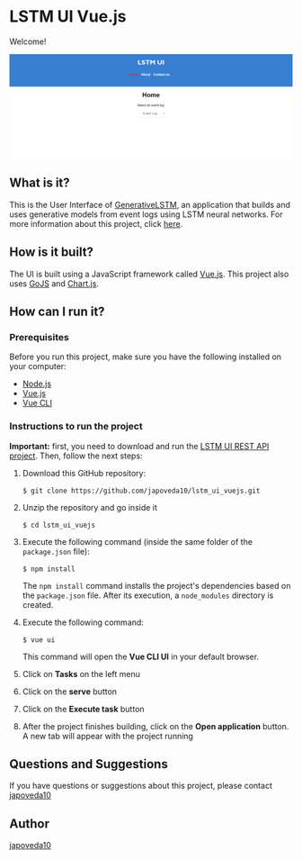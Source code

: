 # LSTM UI Vue.js

Welcome!

![LSTM Proposed Approach UI Main Page](https://raw.githubusercontent.com/japoveda10/lstm_ui_vuejs/master/IMAGE.png)

## What is it?

This is the User Interface of [GenerativeLSTM](https://github.com/AdaptiveBProcess/GenerativeLSTM), an application that builds and uses generative models from event logs using LSTM neural networks. For more information about this project, click [here](https://link.springer.com/chapter/10.1007/978-3-030-26619-6_19).

## How is it built?

The UI is built using a JavaScript framework called [Vue.js](https://vuejs.org). This project also uses [GoJS](https://gojs.net/latest/index.html) and [Chart.js](https://www.chartjs.org).

## How can I run it?

### Prerequisites

Before you run this project, make sure you have the following installed on your computer:

- [Node.js](https://nodejs.org/es/)
- [Vue.js](https://vuejs.org/v2/guide/installation.html)
- [Vue CLI](https://cli.vuejs.org)

### Instructions to run the project

**Important:** first, you need to download and run the [LSTM UI REST API project](https://github.com/japoveda10/lstm_ui_REST_API). Then, follow the next steps:

1. Download this GitHub repository:

   ```
   $ git clone https://github.com/japoveda10/lstm_ui_vuejs.git
   ```

2. Unzip the repository and go inside it

   ```
   $ cd lstm_ui_vuejs
   ```

3. Execute the following command (inside the same folder of the ```package.json``` file):

   ```
   $ npm install
   ```
   
   The ```npm install``` command installs the project's dependencies based on the ```package.json``` file. After its execution, a ```node_modules``` directory is created.

4. Execute the following command:
   
   ```
   $ vue ui
   ```
   
   This command will open the **Vue CLI UI** in your default browser.

5. Click on **Tasks** on the left menu

6. Click on the **serve** button

7. Click on the **Execute task** button

8. After the project finishes building, click on the **Open application** button. A new tab will appear with the project running

## Questions and Suggestions

If you have questions or suggestions about this project, please contact [japoveda10](https://github.com/japoveda10)

## Author

[japoveda10](https://github.com/japoveda10)
